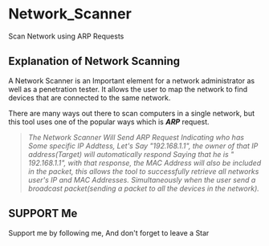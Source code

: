 # Network_Scanner
Scan Network using ARP Requests 

## Explanation of Network Scanning
A Network Scanner is an Important element for a network administrator as well as a penetration tester. It allows the user to map the network to find devices that are connected to the same network.

There are many ways out there to scan computers in a single network, but this tool uses one of the popular ways which is **_ARP_** request.
> _The Network Scanner Will Send ARP Request Indicating who has Some specific IP Addtess, Let's Say "192.168.1.1", the owner of that IP address(Target) will automatically respond Saying that he is " 192.168.1.1", with that response, the MAC Address will also be included in the packet, this allows the tool to successfully retrieve all networks user's IP and MAC Addresses._
> _Simultaneously when the user send a broadcast packet(sending a packet to all the devices in the network)._

## SUPPORT Me
Support me by following me, And don't forget to leave a Star
